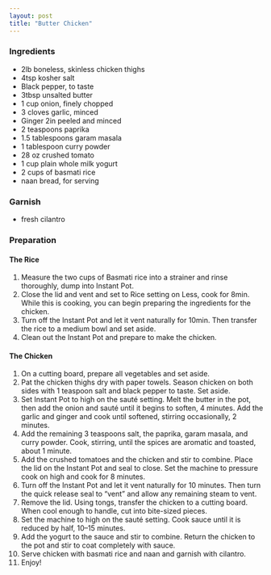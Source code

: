 ```yaml
---
layout: post
title: "Butter Chicken"
---
```


### Ingredients
- 2lb boneless, skinless chicken thighs
- 4tsp kosher salt
- Black pepper, to taste
- 3tbsp unsalted butter
- 1 cup onion, finely chopped
- 3 cloves garlic, minced
- Ginger 2in peeled and minced
- 2 teaspoons paprika
- 1.5 tablespoons garam masala
- 1 tablespoon curry powder
- 28 oz crushed tomato
- 1 cup plain whole milk yogurt
- 2 cups of basmati rice
- naan bread, for serving

### Garnish
- fresh cilantro

### Preparation

#### The Rice
1. Measure the two cups of Basmati rice into a strainer and rinse
   thoroughly, dump into Instant Pot.
2. Close the lid and vent and set to Rice setting on Less, cook for
   8min. While this is cooking, you can begin preparing the ingredients
   for the chicken.
3. Turn off the Instant Pot and let it vent naturally for 10min. Then
   transfer the rice to a medium bowl and set aside.
4. Clean out the Instant Pot and prepare to make the chicken.

#### The Chicken
1. On a cutting board, prepare all vegetables and set aside.
2. Pat the chicken thighs dry with paper towels. Season chicken on both
   sides with 1 teaspoon salt and black pepper to taste. Set aside.
3. Set Instant Pot to high on the sauté setting. Melt the butter in the
   pot, then add the onion and sauté until it begins to soften, 4
   minutes. Add the garlic and ginger and cook until softened, stirring
   occasionally, 2 minutes.
4. Add the remaining 3 teaspoons salt, the paprika, garam masala, and
   curry powder.  Cook, stirring, until the spices are aromatic and
   toasted, about 1 minute.
5. Add the crushed tomatoes and the chicken and stir to combine. Place
   the lid on the Instant Pot and seal to close. Set the machine to
   pressure cook on high and cook for 8 minutes.
6. Turn off the Instant Pot and let it vent naturally for 10 minutes.
   Then turn the quick release seal to “vent” and allow any remaining
   steam to vent.
7. Remove the lid. Using tongs, transfer the chicken to a cutting board.
   When cool enough to handle, cut into bite-sized pieces.
8. Set the machine to high on the sauté setting. Cook sauce until it is
   reduced by half, 10–15 minutes.
9. Add the yogurt to the sauce and stir to combine. Return the chicken
   to the pot and stir to coat completely with sauce.
10. Serve chicken with basmati rice and naan and garnish with cilantro.
11. Enjoy!
